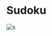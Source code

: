 # Sudoku
![s](https://github.com/j-krolak/sudoku/assets/108676707/e16c2897-b43f-448c-a33c-44dea4215723)
